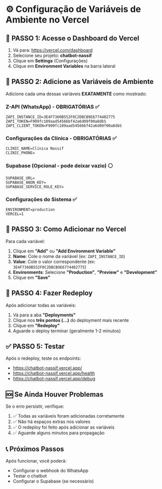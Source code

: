 # ⚙️ Configuração de Variáveis de Ambiente no Vercel

## 🚀 PASSO 1: Acesse o Dashboard do Vercel

1. Vá para: https://vercel.com/dashboard
2. Selecione seu projeto: **chatbot-nassif**
3. Clique em **Settings** (Configurações)
4. Clique em **Environment Variables** na barra lateral

## 🔑 PASSO 2: Adicione as Variáveis de Ambiente

Adicione cada uma dessas variáveis **EXATAMENTE** como mostrado:

### Z-API (WhatsApp) - OBRIGATÓRIAS ✅
```
ZAPI_INSTANCE_ID=3E4F7360B552F0C2DBCB9E6774402775
ZAPI_TOKEN=F909fc109aad54566bf42a6d09f00a8dbS
ZAPI_CLIENT_TOKEN=F909fc109aad54566bf42a6d09f00a8dbS
```

### Configurações da Clínica - OBRIGATÓRIAS ✅
```
CLINIC_NAME=Clínica Nassif
CLINIC_PHONE=
```

### Supabase (Opcional - pode deixar vazio) ⚪
```
SUPABASE_URL=
SUPABASE_ANON_KEY=
SUPABASE_SERVICE_ROLE_KEY=
```

### Configurações do Sistema ✅
```
ENVIRONMENT=production
VERCEL=1
```

## 🔧 PASSO 3: Como Adicionar no Vercel

Para cada variável:

1. Clique em **"Add"** ou **"Add Environment Variable"**
2. **Name**: Cole o nome da variável (ex: `ZAPI_INSTANCE_ID`)
3. **Value**: Cole o valor correspondente (ex: `3E4F7360B552F0C2DBCB9E6774402775`)
4. **Environments**: Selecione **"Production"**, **"Preview"** e **"Development"**
5. Clique em **"Save"**

## 🚀 PASSO 4: Fazer Redeploy

Após adicionar todas as variáveis:

1. Vá para a aba **"Deployments"**
2. Clique nos **três pontos (...)** do deployment mais recente
3. Clique em **"Redeploy"**
4. Aguarde o deploy terminar (geralmente 1-2 minutos)

## ✅ PASSO 5: Testar

Após o redeploy, teste os endpoints:

- https://chatbot-nassif.vercel.app/
- https://chatbot-nassif.vercel.app/health
- https://chatbot-nassif.vercel.app/debug

## 🆘 Se Ainda Houver Problemas

Se o erro persistir, verifique:

1. ✅ Todas as variáveis foram adicionadas corretamente
2. ✅ Não há espaços extras nos valores
3. ✅ O redeploy foi feito após adicionar as variáveis
4. ✅ Aguarde alguns minutos para propagação

## 📞 Próximos Passos

Após funcionar, você poderá:
- Configurar o webhook do WhatsApp
- Testar o chatbot
- Configurar o Supabase (se necessário)